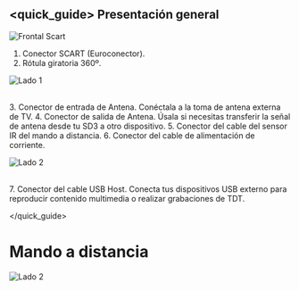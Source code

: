 ## <quick_guide> Presentación general

![Frontal Scart](http://static.energysistem.com/images/manuals/42510/555f14e763c04.jpg)

1. Conector SCART (Euroconector).
2. Rótula giratoria 360º.

![Lado 1](http://static.energysistem.com/images/manuals/42510/555f149545541.jpg)

<br>3. Conector de entrada de Antena. Conéctala a la toma de antena externa de TV.
4. Conector de salida de Antena. Úsala si necesitas transferir la señal de antena desde tu SD3 a otro dispositivo.
5. Conector del cable del sensor IR del mando a distancia.
6. Conector del cable de alimentación de corriente.

![Lado 2](http://static.energysistem.com/images/manuals/42510/555f14657d929.jpg)

<br>7. Conector del cable USB Host. Conecta tus dispositivos USB externo para reproducir contenido multimedia o realizar grabaciones de TDT.

</quick_guide>

# Mando a distancia
![Lado 2](http://static.energysistem.com/images/manuals/42510/555f14b3c066f.jpg)



